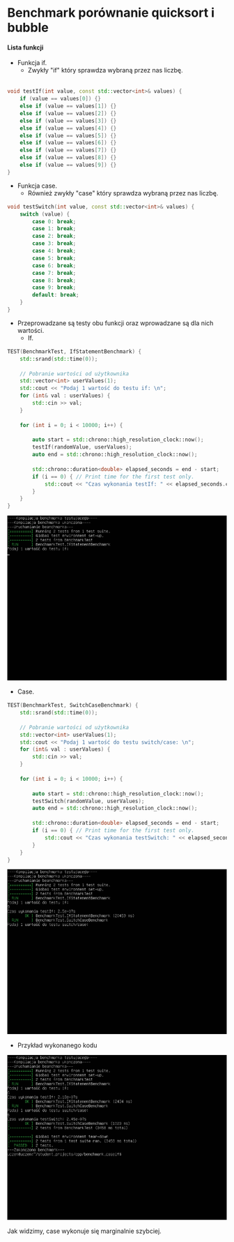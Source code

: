 # Benchmark porównanie quicksort i bubble
#### Lista funkcji 
                
+ Funkcja if.
    + Zwykły "if" który sprawdza wybraną przez nas liczbę.

```cpp

void testIf(int value, const std::vector<int>& values) {
    if (value == values[0]) {}
    else if (value == values[1]) {}
    else if (value == values[2]) {}
    else if (value == values[3]) {}
    else if (value == values[4]) {}
    else if (value == values[5]) {}
    else if (value == values[6]) {}
    else if (value == values[7]) {}
    else if (value == values[8]) {}
    else if (value == values[9]) {}
}
```
+ Funkcja case.
    + Również zwykły "case" który sprawdza wybraną przez nas liczbę.

```cpp
void testSwitch(int value, const std::vector<int>& values) {
    switch (value) {
        case 0: break;
        case 1: break;
        case 2: break;
        case 3: break;
        case 4: break;
        case 5: break;
        case 6: break;
        case 7: break;
        case 8: break;
        case 9: break;
        default: break;
    }
}
```

+ Przeprowadzane są testy obu funkcji oraz wprowadzane są dla nich wartości.
  + If.

```cpp
TEST(BenchmarkTest, IfStatementBenchmark) {
    std::srand(std::time(0));

    // Pobranie wartości od użytkownika
    std::vector<int> userValues(1);
    std::cout << "Podaj 1 wartość do testu if: \n";
    for (int& val : userValues) {
        std::cin >> val;
    }

    for (int i = 0; i < 10000; i++) {

        auto start = std::chrono::high_resolution_clock::now();
        testIf(randomValue, userValues);
        auto end = std::chrono::high_resolution_clock::now();

        std::chrono::duration<double> elapsed_seconds = end - start;
        if (i == 0) { // Print time for the first test only.
            std::cout << "Czas wykonania testIf: " << elapsed_seconds.count() << "s\n";
        }
    }
}
```
![Tekst](if.png)
  + Case.

```cpp
TEST(BenchmarkTest, SwitchCaseBenchmark) {
    std::srand(std::time(0));

    // Pobranie wartości od użytkownika
    std::vector<int> userValues(1);
    std::cout << "Podaj 1 wartość do testu switch/case: \n";
    for (int& val : userValues) {
        std::cin >> val;
    }

    for (int i = 0; i < 10000; i++) {

        auto start = std::chrono::high_resolution_clock::now();
        testSwitch(randomValue, userValues);
        auto end = std::chrono::high_resolution_clock::now();

        std::chrono::duration<double> elapsed_seconds = end - start;
        if (i == 0) { // Print time for the first test only.
            std::cout << "Czas wykonania testSwitch: " << elapsed_seconds.count() << "s\n";
        }
    }
}
```
![Tekst](case.png)
+ Przykład wykonanego kodu

![Tekst](goto.png)

Jak widzimy, case wykonuje się marginalnie szybciej.
